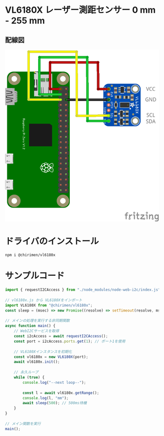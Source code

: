 # VL6180X レーザー測距センサー 0 mm - 255 mm

## 配線図

![配線図](./schematic.png "schematic")

# ドライバのインストール

```
npm i @chirimen/vl6180x
```

# サンプルコード

```javascript
import { requestI2CAccess } from "./node_modules/node-web-i2c/index.js";

// vl6180x.js から VL6180Xをインポート
import VL6180X from "@chirimen/vl6180x";
const sleep = (msec) => new Promise((resolve) => setTimeout(resolve, msec));

// メインの処理を実行する非同期関数
async function main() {
	// WebI2Cサービスを取得
	const i2cAccess = await requestI2CAccess();
	const port = i2cAccess.ports.get(1); // ポート1を使用

	// VL6180Xインスタンスを初期化
	const vl6180x = new VL6180X(port);
	await vl6180x.init();

	// 永久ループ
	while (true) {
		console.log("--next loop--");

		const l = await vl6180x.getRange();
		console.log(l, "mm");
		await sleep(500); // 500ms待機
	}
}

// メイン関数を実行
main();
```

